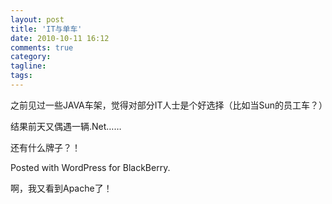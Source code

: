 ```yaml
---
layout: post
title: 'IT与单车'
date: 2010-10-11 16:12
comments: true
category: 
tagline: 
tags:
---
```

    

之前见过一些JAVA车架，觉得对部分IT人士是个好选择（比如当Sun的员工车？）

结果前天又偶遇一辆.Net……

还有什么牌子？！

Posted with WordPress for BlackBerry.

啊，我又看到Apache了！
